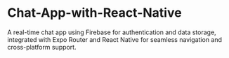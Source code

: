 # Chat-App-with-React-Native
A real-time chat app using Firebase for authentication and data storage, integrated with Expo Router and React Native for seamless navigation and cross-platform support.